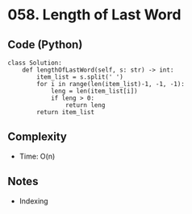 # 058. Length of Last Word

## Code (Python)
```python3
class Solution:
    def lengthOfLastWord(self, s: str) -> int:
        item_list = s.split(' ')
        for i in range(len(item_list)-1, -1, -1):
            leng = len(item_list[i])
            if leng > 0:
                return leng
        return item_list
```

## Complexity
- Time: O(n)

## Notes
- Indexing
